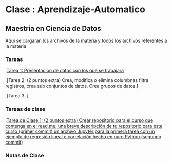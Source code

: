 # Clase : Aprendizaje-Automatico
## Maestria en Ciencia de Datos
Aqui se cargaran los archivos de la materia y todos los archivos referentes a la materia

### Tareas
.[Tarea 1: Presentacion de datos con los que se trabajara](https://colab.research.google.com/drive/1oeGiGx0xcekc2Mz0lXzfDDChk65Sp1_5?usp=sharing)

.[Tarea 2: (2 puntos extra) Crea, modifica o elimina columbnas filtra registros, crea sub conjuntos de datos. Crea grupos de datos.]

.[Tarea 3: ]


### Tareas de clase

.[Tarea de Clase 1: (2 puntos extra) Crear repositorio para el curso que contenga en el read.me, una breve descripción de tu repositorio para este curso (primer commit) un archivo Jupyter para la primera tarea con un ejemplo de regresión lineal o correlación hecho en puro Python (segundo commit)](https://github.com/JuanJT117/Clase-de-aprendizaje-automatico/blob/c82a74f9156f0416f7e6e4e329559a840661906e/clase_1_9_01_23.ipynb)


### Notas de Clase